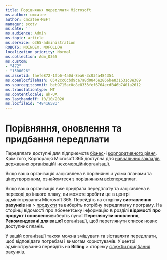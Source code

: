 ```yaml
---
title: Порівняння передплати Microsoft
ms.author: cmcatee
author: cmcatee-MSFT
manager: scotv
ms.date: ''
ms.audience: Admin
ms.topic: article
ms.service: o365-administration
ROBOTS: NOINDEX, NOFOLLOW
localization_priority: Normal
ms.collection: Adm_O365
ms.custom:
- "472"
- "1500026"
ms.assetid: faefe872-1fb6-4a0d-8ea6-3c034a484351
ms.openlocfilehash: 0542cc6cbd9ca7a8d0845e2866be831631c8e389
ms.sourcegitcommit: beb9715ac0c8e8333fef6764ecd346b7401a2612
ms.translationtype: MT
ms.contentlocale: uk-UA
ms.lasthandoff: 10/10/2020
ms.locfileid: "48416583"
---
```

# <a name="compare-upgrade-or-purchase-subscriptions"></a>Порівняння, оновлення та придбання передплати
  
Передплати доступні для підприємств [бізнес](https://www.microsoft.com/microsoft-365/business/compare-all-microsoft-365-business-products?tab=2&rtc=1)-і [корпоративного рівня](https://www.microsoft.com/microsoft-365/enterprise/compare-office-365-plans?rtc=1). Крім того, Корпорація Microsoft 365 доступна для [навчальних закладів](https://www.microsoft.com/microsoft-365/academic/compare-office-365-education-plans?rtc=1&activetab=tab%3aprimaryr1), [державних організацій](https://www.microsoft.com/microsoft-365/government/compare-office-365-government-plans?rtc=1)і [некомерційні](https://www.microsoft.com/microsoft-365/nonprofit/office-365-nonprofit-plans-and-pricing?&rtc=1&activetab=tab%3aprimaryr1)організації.
  
Якщо ваша організація зацікавлена в порівнянні з усіма планами та ціноутворенням, ознайомтеся з [порівнянням всіх](https://www.microsoft.com/microsoft-365/enterprise/compare-office-365-plans?rtc=1)передплат.
  
Якщо ваша організація вже придбала передплату та зацікавлена в переході до іншого плану, ви можете зробити це в центрі адміністрування Microsoft 365. Перейдіть на сторінку **виставлення рахунків** на \> [продукти](https://go.microsoft.com/fwlink/p/?linkid=842054) та виберіть потрібну передплатну програму. На сторінці відомості про абонентську інформацію в розділі **відомості про продукт і оновлення**виберіть пункт **Переглянути оновлення, Рекомендовані для вашої** організації, щоб переглянути список нових доступних планів.
  
У вашій організації також можна змішувати та зіставляти передплати, щоб відповідати потребам і вимогам користувачів. У центрі адміністрування перейдіть на **Billing** \> сторінку [служби придбання](https://go.microsoft.com/fwlink/p/?linkid=868433) рахунків. 